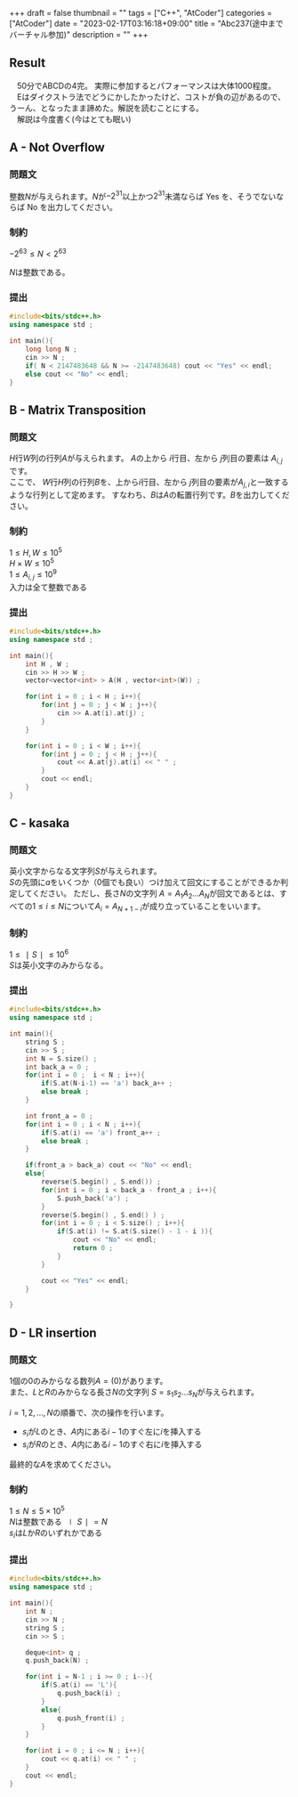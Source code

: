 +++
draft = false
thumbnail = ""
tags = ["C++", "AtCoder"]
categories = ["AtCoder"]
date = "2023-02-17T03:16:18+09:00"
title = "Abc237(途中までバーチャル参加)"
description = ""
+++

## Result 
　50分でABCDの4完。
実際に参加するとパフォーマンスは大体1000程度。  
　Eはダイクストラ法でどうにかしたかったけど、コストが負の辺があるので、うーん、となったまま諦めた。解説を読むことにする。  
　解説は今度書く(今はとても眠い)

## A - Not Overflow
### 問題文
整数$N$が与えられます。$N$が$−2^{31}$以上かつ$2^{31}$未満ならば Yes を、そうでないならば No を出力してください。

### 制約
$−2^{63}≤N<2^{63}$
 
$N$は整数である。

### 提出
```cpp
#include<bits/stdc++.h>
using namespace std ;

int main(){
    long long N ;
    cin >> N ; 
    if( N < 2147483648 && N >= -2147483648) cout << "Yes" << endl;
    else cout << "No" << endl; 
}
```

## B - Matrix Transposition
### 問題文
$H$行$W$列の行列$A$が与えられます。
$A$の上から 
$i$行目、左から 
$j$列目の要素は 
$A_{i,j}$です。  
ここで、
$W$行$H$列の行列$B$を、上から$i$行目、左から 
$j$列目の要素が$A_{j,i}$と一致するような行列として定めます。
すなわち、$B$は$A$の転置行列です。$B$を出力してください。

### 制約
$1≤H,W≤10^5$  
$H×W≤10^5$  
$1≤A_{i,j}≤10^9$  
入力は全て整数である

### 提出
```cpp
#include<bits/stdc++.h>
using namespace std ; 

int main(){
    int H , W ;
    cin >> H >> W ; 
    vector<vector<int> > A(H , vector<int>(W)) ; 

    for(int i = 0 ; i < H ; i++){
        for(int j = 0 ; j < W ; j++){
            cin >> A.at(i).at(j) ; 
        }
    }

    for(int i = 0 ; i < W ; i++){
        for(int j = 0 ; j < H ; j++){
            cout << A.at(j).at(i) << " " ; 
        }
        cout << endl;
    }
}
```


## C - kasaka
### 問題文
英小文字からなる文字列$S$が与えられます。  
$S$の先頭に$a$をいくつか（$0$個でも良い）つけ加えて回文にすることができるか判定してください。
ただし、長さ$N$の文字列 
$A=A_1A_2…A_N$が回文であるとは、すべての$1≤i≤N$について$A_i=A_{N+1−i}$が成り立っていることをいいます。

### 制約
$1≤∣S∣≤10^6$  
$S$は英小文字のみからなる。

### 提出
```cpp
#include<bits/stdc++.h>
using namespace std ;

int main(){
    string S ;
    cin >> S ; 
    int N = S.size() ; 
    int back_a = 0 ; 
    for(int i = 0 ;  i < N ; i++){
        if(S.at(N-i-1) == 'a') back_a++ ; 
        else break ; 
    }

    int front_a = 0 ; 
    for(int i = 0 ; i < N ; i++){
        if(S.at(i) == 'a') front_a++ ; 
        else break ; 
    }

    if(front_a > back_a) cout << "No" << endl;
    else{
        reverse(S.begin() , S.end()) ; 
        for(int i = 0 ; i < back_a - front_a ; i++){
            S.push_back('a') ; 
        }
        reverse(S.begin() , S.end() ) ; 
        for(int i = 0 ; i < S.size() ; i++){
            if(S.at(i) != S.at(S.size() - 1 - i )){
                cout << "No" << endl;
                return 0 ; 
            }
        }

        cout << "Yes" << endl;
    }

}
```

## D - LR insertion
### 問題文
$1$個の$0$のみからなる数列$A=(0)$があります。  
また、$L$と$R$のみからなる長さ$N$の文字列 
$S=s_1s_2…s_N$が与えられます。

$i=1,2,…,N$の順番で、次の操作を行います。  
 - $s_i$が$L$のとき、$A$内にある$i−1$のすぐ左に$i$を挿入する  
 - $s_i$が$R$のとき、$A$内にある$i−1$のすぐ右に$i$を挿入する  

最終的な$A$を求めてください。

### 制約
$1≤N≤5×10^5$  
$N$は整数である
$∣S∣=N$  
$s_i$は$L$か$R$のいずれかである

### 提出
```cpp
#include<bits/stdc++.h>
using namespace std ;

int main(){
    int N ;
    cin >> N ;
    string S ;
    cin >> S ;

    deque<int> q ; 
    q.push_back(N) ; 

    for(int i = N-1 ; i >= 0 ; i--){
        if(S.at(i) == 'L'){
            q.push_back(i) ; 
        }
        else{
            q.push_front(i) ; 
        }
    }

    for(int i = 0 ; i <= N ; i++){
        cout << q.at(i) << " " ; 
    }
    cout << endl;
}
```